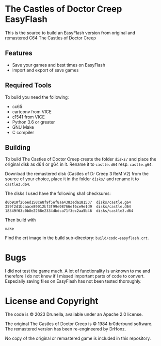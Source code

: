 # The Castles of Doctor Creep EasyFlash
This is the source to build an EasyFlash version from original 
and remastered C64 The Castles of Doctor Creep

## Features
* Save your games and best times on EasyFlash
* Import and export of save games

## Required Tools
To build you need the following:
* cc65
* cartconv from VICE
* c1541 from VICE
* Python 3.6 or greater
* GNU Make
* C compiler

## Building
To build The Castles of Doctor Creep create the folder `disks/` 
and place the original disk as d64 or g64 in it. Rename it to
`castle.d64` resp. `castle.g64`.

Download the remastered disk (Castles of Dr Creep 3 ReM V2) 
from the source of your choice, place it in the folder `disks/`
and rename it to `castle3.d64`.

The disks I used have the following sha1 checksums:

    d0b910f266ed150ce8f9f5ef8aa4383eda181537  disks/castle.g64
    359f2d1bcaace89012bf3f99e08766ef6ce9e1d9  disks/castle.d64
    18349f63c0b8e2268e2334dbdca71f3ec2aa5b46  disks/castle3.d64

Then build with

```
make
```

Find the crt image in the build sub-directory:
`build/codc-easyflash.crt`.


# Bugs

I did not test the game much. A lot of functionality is
unknown to me and therefore I do not know if I missed important
parts of code to convert. Especially saving files on EasyFlash
has not been tested thoroughly.


# License and Copyright

The code is © 2023 Drunella, available under an Apache 2.0 license.

The original The Castles of Doctor Creep is © 1984 br0derbund software.
The remastered version has been re-engineered by DrHonz.

No copy of the original or remastered game is included in this repository.
